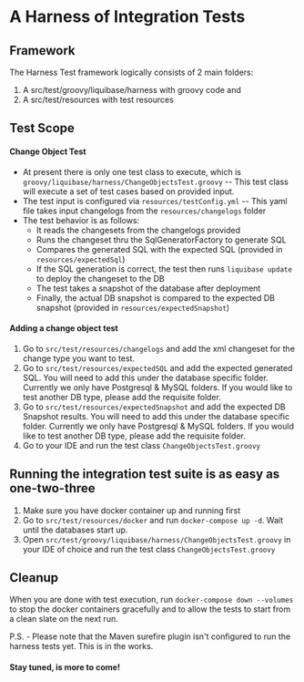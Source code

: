 # A Harness of Integration Tests
## Framework
The Harness Test framework logically consists of 2 main folders:
1) A src/test/groovy/liquibase/harness with groovy code and
2) A src/test/resources with test resources

## Test Scope
#### Change Object Test
* At present there is only one test class to execute, which is `groovy/liquibase/harness/ChangeObjectsTest.groovy` -- This test class
will execute a set of test cases based on provided input. 
* The test input is configured via `resources/testConfig.yml` -- This yaml file takes 
input changelogs from the `resources/changelogs` folder 
* The test behavior is as follows:
  * It reads the changesets from the changelogs provided
  * Runs the changeset thru the SqlGeneratorFactory to generate SQL
  * Compares the generated SQL with the expected SQL (provided in `resources/expectedSql`)
  * If the SQL generation is correct, the test then runs `liquibase update` to deploy the
  changeset to the DB
  * The test takes a snapshot of the database after deployment
  * Finally, the actual DB snapshot is compared to the expected DB snapshot (provided in `resources/expectedSnapshot`)

#### Adding a change object test
1) Go to `src/test/resources/changelogs` and add the xml changeset for the change type you want to test.
2) Go to `src/test/resources/expectedSQL` and add the expected generated SQL. 
You will need to add this under the database specific folder. Currently we only have Postgresql & MySQL folders. 
If you would like to test another DB type, please add the requisite folder.
3) Go to `src/test/resources/expectedSnapshot` and add the expected DB Snapshot results. 
You will need to add this under the database specific folder. Currently we only have Postgresql & MySQL folders. 
If you would like to test another DB type, please add the requisite folder.
4) Go to your IDE and run the test class `ChangeObjectsTest.groovy`

## Running the integration test suite is as easy as one-two-three
1) Make sure you have docker container up and running first
2) Go to  `src/test/resources/docker` and run `docker-compose up -d`. 
Wait until the databases start up.
3) Open `src/test/groovy/liquibase/harness/ChangeObjectsTest.groovy` in your IDE of choice 
and run the test class `ChangeObjectsTest.groovy`

## Cleanup
When you are done with test execution, run `docker-compose down --volumes` to stop the docker containers 
gracefully and to allow the tests to start from a clean slate on the next run.

P.S. - Please note that the Maven surefire plugin isn't configured to run the harness tests yet. This is in the works.



#### Stay tuned, is more to come!